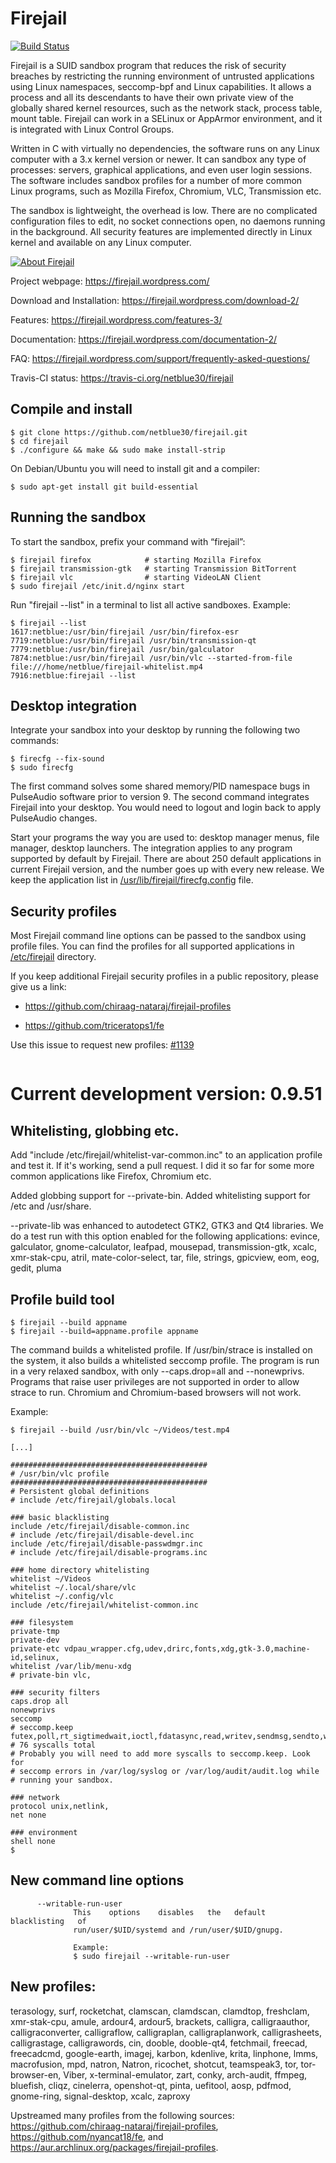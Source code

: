 # Firejail
[![Build Status](https://travis-ci.org/netblue30/firejail.svg?branch=master)](https://travis-ci.org/netblue30/firejail)

Firejail is a SUID sandbox program that reduces the risk of security breaches by restricting
the running environment of untrusted applications using Linux namespaces, seccomp-bpf
and Linux capabilities. It allows a process and all its descendants to have their own private
view of the globally shared kernel resources, such as the network stack, process table, mount table.
Firejail can work in a SELinux or AppArmor environment, and it is integrated with Linux Control Groups.

Written in C with virtually no dependencies, the software runs on any Linux computer with a 3.x kernel
version or newer. It can sandbox any type of processes: servers, graphical applications, and even
user login sessions. The software includes sandbox profiles for a number of more common Linux programs,
such as Mozilla Firefox, Chromium, VLC, Transmission etc.

The sandbox is lightweight, the overhead is low. There are no complicated configuration files to edit,
no socket connections open, no daemons running in the background. All security features are
implemented directly in Linux kernel and available on any Linux computer.

[![About Firejail](video.png)](http://www.youtube.com/watch?v=Yk1HVPOeoTc)


Project webpage: https://firejail.wordpress.com/

Download and Installation: https://firejail.wordpress.com/download-2/

Features: https://firejail.wordpress.com/features-3/

Documentation: https://firejail.wordpress.com/documentation-2/

FAQ: https://firejail.wordpress.com/support/frequently-asked-questions/

Travis-CI status: https://travis-ci.org/netblue30/firejail


## Compile and install
`````
$ git clone https://github.com/netblue30/firejail.git
$ cd firejail
$ ./configure && make && sudo make install-strip
`````
On Debian/Ubuntu you will need to install git and a compiler:
`````
$ sudo apt-get install git build-essential
`````


## Running the sandbox

To start the sandbox, prefix your command with “firejail”:

`````
$ firejail firefox            # starting Mozilla Firefox
$ firejail transmission-gtk   # starting Transmission BitTorrent
$ firejail vlc                # starting VideoLAN Client
$ sudo firejail /etc/init.d/nginx start
`````
Run "firejail --list" in a terminal to list all active sandboxes. Example:
`````
$ firejail --list
1617:netblue:/usr/bin/firejail /usr/bin/firefox-esr
7719:netblue:/usr/bin/firejail /usr/bin/transmission-qt
7779:netblue:/usr/bin/firejail /usr/bin/galculator
7874:netblue:/usr/bin/firejail /usr/bin/vlc --started-from-file file:///home/netblue/firejail-whitelist.mp4
7916:netblue:firejail --list
`````

## Desktop integration

Integrate your sandbox into your desktop by running the following two commands:
`````
$ firecfg --fix-sound
$ sudo firecfg
`````

The first command solves some shared memory/PID namespace bugs in PulseAudio software prior to version 9.
The second command integrates Firejail into your desktop. You would need to logout and login back to apply
PulseAudio changes.

Start your programs the way you are used to: desktop manager menus, file manager, desktop launchers.
The integration applies to any program supported by default by Firejail. There are about 250 default applications
in current Firejail version, and the number goes up with every new release.
We keep the application list in [/usr/lib/firejail/firecfg.config](https://github.com/netblue30/firejail/blob/master/src/firecfg/firecfg.config) file.

## Security profiles

Most Firejail command line options can be passed to the sandbox using profile files.
You can find the profiles for all supported applications in [/etc/firejail](https://github.com/netblue30/firejail/tree/master/etc) directory.

If you keep additional Firejail security profiles in a public repository, please give us a link:

* https://github.com/chiraag-nataraj/firejail-profiles

* https://github.com/triceratops1/fe

Use this issue to request new profiles: [#1139](https://github.com/netblue30/firejail/issues/1139)
`````

`````
# Current development version: 0.9.51

## Whitelisting, globbing etc.

Add "include /etc/firejail/whitelist-var-common.inc" to an application profile and test it. If it's working,
send a pull request. I did it so far for some more common applications like Firefox, Chromium etc.

Added globbing support for --private-bin. Added whitelisting support for /etc and /usr/share.

--private-lib was enhanced to autodetect GTK2, GTK3 and Qt4 libraries. We do a test run with this option enabled
for the following applications: evince, galculator, gnome-calculator,
    leafpad, mousepad, transmission-gtk, xcalc, xmr-stak-cpu,
    atril, mate-color-select, tar, file, strings, gpicview,
    eom, eog, gedit, pluma

## Profile build  tool
`````
$ firejail --build appname
$ firejail --build=appname.profile appname
`````
The command builds a whitelisted profile. If /usr/bin/strace is installed on the system, it also
builds a whitelisted seccomp profile. The program is run in a very relaxed sandbox,
with only --caps.drop=all and --nonewprivs. Programs that raise user privileges are not supported
in order to allow strace to run. Chromium and Chromium-based browsers will not work.

Example:
`````
$ firejail --build /usr/bin/vlc ~/Videos/test.mp4

[...]

############################################
# /usr/bin/vlc profile
############################################
# Persistent global definitions
# include /etc/firejail/globals.local

### basic blacklisting
include /etc/firejail/disable-common.inc
# include /etc/firejail/disable-devel.inc
include /etc/firejail/disable-passwdmgr.inc
# include /etc/firejail/disable-programs.inc

### home directory whitelisting
whitelist ~/Videos
whitelist ~/.local/share/vlc
whitelist ~/.config/vlc
include /etc/firejail/whitelist-common.inc

### filesystem
private-tmp
private-dev
private-etc vdpau_wrapper.cfg,udev,drirc,fonts,xdg,gtk-3.0,machine-id,selinux,
whitelist /var/lib/menu-xdg
# private-bin vlc,

### security filters
caps.drop all
nonewprivs
seccomp
# seccomp.keep futex,poll,rt_sigtimedwait,ioctl,fdatasync,read,writev,sendmsg,sendto,write,recvmsg,mmap,mprotect,getpid,stat,clock_nanosleep,munmap,close,access,lseek,fcntl,open,fstat,lstat,brk,rt_sigaction,rt_sigprocmask,rt_sigreturn,madvise,shmget,shmat,shmctl,alarm,socket,connect,recvfrom,shutdown,getsockname,getpeername,setsockopt,getsockopt,clone,execve,uname,shmdt,flock,ftruncate,getdents,rename,mkdir,unlink,readlink,chmod,getrlimit,sysinfo,getuid,getgid,geteuid,getegid,getresuid,getresgid,statfs,fstatfs,prctl,arch_prctl,sched_getaffinity,set_tid_address,fadvise64,clock_getres,tgkill,set_robust_list,eventfd2,dup3,pipe2,getrandom,memfd_create
# 76 syscalls total
# Probably you will need to add more syscalls to seccomp.keep. Look for
# seccomp errors in /var/log/syslog or /var/log/audit/audit.log while
# running your sandbox.

### network
protocol unix,netlink,
net none

### environment
shell none
$
`````

## New command line options
`````
      --writable-run-user
              This    options    disables   the   default   blacklisting   of
              run/user/$UID/systemd and /run/user/$UID/gnupg.

              Example:
              $ sudo firejail --writable-run-user
`````

## New profiles:

terasology, surf, rocketchat, clamscan, clamdscan, clamdtop, freshclam, xmr-stak-cpu,
amule, ardour4, ardour5, brackets, calligra, calligraauthor, calligraconverter,
calligraflow, calligraplan, calligraplanwork, calligrasheets, calligrastage,
calligrawords, cin, dooble, dooble-qt4, fetchmail, freecad, freecadcmd, google-earth,
imagej, karbon, kdenlive, krita, linphone, lmms, macrofusion, mpd, natron, Natron,
ricochet, shotcut, teamspeak3, tor, tor-browser-en, Viber, x-terminal-emulator, zart,
conky, arch-audit, ffmpeg, bluefish, cliqz, cinelerra, openshot-qt, pinta, uefitool,
aosp, pdfmod, gnome-ring, signal-desktop, xcalc, zaproxy

Upstreamed many profiles from the following sources: https://github.com/chiraag-nataraj/firejail-profiles,
https://github.com/nyancat18/fe, and https://aur.archlinux.org/packages/firejail-profiles.
